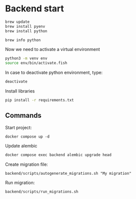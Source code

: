 # Backend start

```bash
brew update
brew install pyenv
brew install python

brew info python
```

Now we need to activate a virtual environment
```bash
python3 -m venv env
source env/bin/activate.fish
```

In case to deactivate python environment, type:

```bash
deactivate
```

Install libraries

```bash
pip install -r requirements.txt
```


## Commands
Start project:
```
docker compose up -d
```

Update alembic
```bash
docker compose exec backend alembic upgrade head
```

Create migration file:
```
backend/scripts/autogenerate_migrations.sh "My migration"
```

Run migration:
```
backend/scripts/run_migrations.sh
```